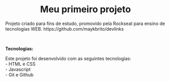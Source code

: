 <h1 align="center"> Meu primeiro projeto </h1> 

<p align="left">
Projeto criado para fins de estudo, promovido pela Rockseat para ensino de tecnologias WEB.
https://github.com/maykbrito/devlinks
</p>
<br>
<p align="left"><b>  Tecnologias: </b></p>
Este projeto foi desenvolvido com as seguintes tecnologias:
<br>
 - HTML e CSS
 <br>
 - Javascript
 <br>
 - Git e Github

